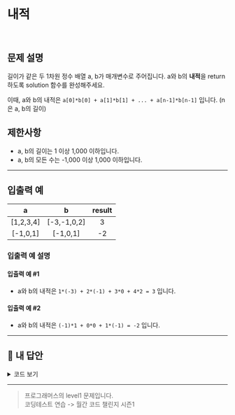 # 내적

<br/>

## 문제 설명

길이가 같은 두 1차원 정수 배열 a, b가 매개변수로 주어집니다. a와 b의 **내적**을 return 하도록 solution 함수를 완성해주세요.

이때, a와 b의 내적은 `a[0]*b[0] + a[1]*b[1] + ... + a[n-1]*b[n-1]` 입니다. (n은 a, b의 길이)

## 제한사항

- a, b의 길이는 1 이상 1,000 이하입니다.
- a, b의 모든 수는 -1,000 이상 1,000 이하입니다.

---

## 입출력 예

|     a     |      b      | result |
| :-------: | :---------: | :----: |
| [1,2,3,4] | [-3,-1,0,2] |   3    |
| [-1,0,1]  |  [-1,0,1]   |   -2   |

### 입출력 예 설명

#### 입출력 예 #1

- a와 b의 내적은 `1*(-3) + 2*(-1) + 3*0 + 4*2 = 3` 입니다.

#### 입출력 예 #2

- a와 b의 내적은 `(-1)*1 + 0*0 + 1*(-1) = -2` 입니다.

---

## 🐤 내 답안

<details>
<summary>코드 보기</summary>
<div markdown="1">

```javascript
function solution(a, b) {
  let answer = 0;
  for (let i = 0; i < a.length; i++) {
    answer += a[i] * b[i];
  }
  return answer;
}
```

</div>
</details>

---

> 프로그래머스의 level1 문제입니다.<br />
> 코딩테스트 연습 -> 월간 코드 챌린지 시즌1

